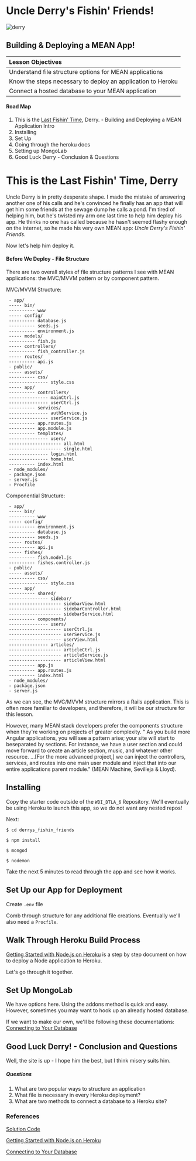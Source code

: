 # Uncle Derry's Fishin' Friends!

![derry](http://i.somethingawful.com/cliff/ihateyou/page-119-02.jpg)

## Building & Deploying a MEAN App!

| Lesson Objectives                        |
| :--------------------------------------- |
| Understand file structure options for MEAN applications |
| Know the steps necessary to deploy an application to Heroku |
| Connect a hosted database to your MEAN application |

#### Road Map

1. This is the <u>Last Fishin' Time</u>, Derry. - Building and Deploying a MEAN Application Intro
2. Installing
3. Set Up
4. Going through the heroku docs
5. Setting up MongoLab
6. Good Luck Derry - Conclusion & Questions

# This is the Last Fishin' Time, Derry

Uncle Derry is in pretty desperate shape. I made the mistake of answering another one of his calls and he's convinced he finally has an app that will get him some friends at the sewage dump he calls a pond. I'm tired of helping him, but he's twisted my arm one last time to help him deploy his app. He thinks no one has called because he hasn't seemed flashy enough on the internet, so he made his very own MEAN app: *Uncle Derry's Fishin' Friends*. 

Now let's help him deploy it.

#### Before We Deploy - File Structure

There are two overall styles of file structure patterns I see with MEAN applications: the MVC/MVVM pattern or by component pattern.

MVC/MVVM Structure:

``` 
 - app/
 ----- bin/
 ---------- www
 ----- config/
 ---------- database.js
 ---------- seeds.js
 ---------- environment.js
 ----- models/
 ---------- fish.js
 ----- controllers/
 ---------- fish_controller.js
 ----- routes/
 ---------- api.js
 - public/
 ----- assets/
 ---------- css/
 --------------- style.css
 ----- app/
 ---------- controllers/
 --------------- mainCtrl.js
 --------------- userCtrl.js
 ---------- services/
 --------------- authService.js
 --------------- userService.js
 ---------- app.routes.js
 ---------- app.module.js
 ---------- templates/
 --------------- users/
 -------------------- all.html
 -------------------- single.html
 --------------- login.html
 --------------- home.html
 ---------- index.html
 - node_modules/
 - package.json
 - server.js
 - Procfile
```

Componential Structure:

``` 
 - app/
 ----- bin/
 ---------- www
 ----- config/
 ---------- environment.js
 ---------- database.js
 ---------- seeds.js
 ----- routes/
 ---------- api.js
 ----- fishes/
 ---------- fish.model.js
 ---------- fishes.controller.js
 - public/
 ----- assets/
 ---------- css/
 --------------- style.css
 ----- app/
 ---------- shared/
 --------------- sidebar/
 -------------------- sidebarView.html
 -------------------- sidebarController.html
 -------------------- sidebarService.html
 ---------- components/
 --------------- users/
 -------------------- userCtrl.js
 -------------------- userService.js
 -------------------- userView.html
 --------------- articles/
 -------------------- articleCtrl.js
 -------------------- articleService.js
 -------------------- articleView.html
 ---------- app.js
 ---------- app.routes.js
 ---------- index.html
 - node_modules/
 - package.json
 - server.js
```



As we can see, the MVC/MVVM structure mirrors a Rails application. This is often more familiar to developers, and therefore, it will be our structure for this lesson.

However, many MEAN stack developers prefer the components structure when they're working on projects of greater complexity. " As you build more Angular applications, you will see a pattern arise; your site will start to beseparated by sections. For instance, we have a user section and could move forward to create an article section, music, and whatever other resource. …[For the more advanced project,] we can inject the controllers, services, and routes into one main user module and inject that into our entire applications parent module." (MEAN Machine, Sevilleja & Lloyd).

## Installing

Copy the starter code outside of the `WDI_DTLA_6` Repository. We'll eventually be using Heroku to launch this app, so we do not want any nested repos!

Next:

`$ cd derrys_fishin_friends`

`$ npm install`

`$ mongod`

`$ nodemon`

Take the next 5 minutes to read through the app and see how it works.

## Set Up our App for Deployment

Create `.env` file

Comb through structure for any additional file creations. Eventually we'll also need a `Procfile`.

## Walk Through Heroku Build Process

[Getting Started with Node.js on Heroku](https://devcenter.heroku.com/articles/getting-started-with-nodejs#introduction) is a step by step document on how to deploy a Node application to Heroku.

Let's go through it together.

## Set Up MongoLab

We have options here. Using the addons method is quick and easy. However, sometimes you may want to hook up an already hosted database.

If we want to make our own, we'll be following these documentations: [Connecting to Your Database](http://docs.mongolab.com/connecting/#connect-string)

## Good Luck Derry! - Conclusion and Questions

Well, the site is up - I hope him the best, but I think misery suits him.

##### Questions

1. What are two popular ways to structure an application
2. What file is necessary in every Heroku deployment?
3. What are two methods to connect a database to a Heroku site?

### References

[Solution Code](https://github.com/EARnagram/derrys_fishin_friends)

[Getting Started with Node.js on Heroku](https://devcenter.heroku.com/articles/getting-started-with-nodejs#introduction)

[Connecting to Your Database](http://docs.mongolab.com/connecting/#connect-string)